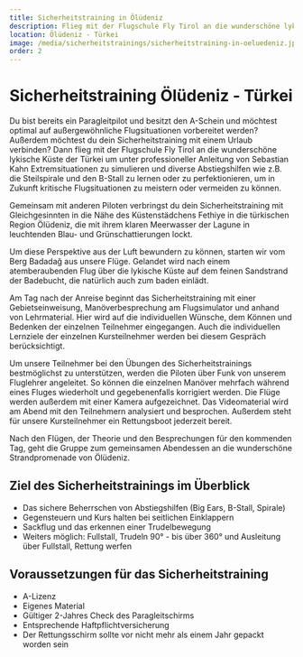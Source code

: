 ```yaml
---
title: Sicherheitstraining in Ölüdeniz
description: Flieg mit der Flugschule Fly Tirol an die wunderschöne lykische Küste der Türkei um unter professioneller Anleitung von Sebastian Kahn Extremsituationen zu simulieren und diverse Abstiegshilfen wie z.B. die Steilspirale und den B-Stall zu lernen oder zu perfektionieren, um in Zukunft kritische Flugsituationen zu meistern oder vermeiden zu können.
location: Ölüdeniz - Türkei
image: /media/sicherheitstrainings/sicherheitstraining-in-oeluedeniz.jpg
order: 2
---
```


# Sicherheitstraining Ölüdeniz - Türkei

Du bist bereits ein Paragleitpilot und besitzt den A-Schein und möchtest optimal auf außergewöhnliche Flugsituationen vorbereitet werden? Außerdem möchtest du dein Sicherheitstraining mit einem Urlaub verbinden? 
Dann flieg mit der Flugschule Fly Tirol an die wunderschöne lykische Küste der Türkei um unter professioneller Anleitung von Sebastian Kahn Extremsituationen zu simulieren und diverse Abstiegshilfen wie z.B. die Steilspirale und den B-Stall zu lernen oder zu perfektionieren, um in Zukunft kritische Flugsituationen zu meistern oder vermeiden zu können.

Gemeinsam mit anderen Piloten verbringst du dein Sicherheitstraining mit Gleichgesinnten in die Nähe des Küstenstädchens Fethiye in die türkischen Region Ölüdeniz, die mit ihrem klaren Meerwasser der Lagune in leuchtenden Blau- und Grünschattierungen lockt.

Um diese Perspektive aus der Luft bewundern zu können, starten wir vom Berg Badadağ aus unsere Flüge. Gelandet wird nach einem atemberaubenden Flug über die lykische Küste auf dem feinen Sandstrand der Badebucht, die natürlich auch zum baden einlädt. 

Am Tag nach der Anreise beginnt das Sicherheitstraining mit einer Gebietseinweisung, Manöverbesprechung am Flugsimulator und anhand von Lehrmaterial. Hier wird auf die individuellen Wünsche, dem Können und Bedenken der einzelnen Teilnehmer eingegangen. Auch die individuellen Lernziele der einzelnen Kursteilnehmer werden bei diesem Gespräch berücksichtigt.

Um unsere Teilnehmer bei den Übungen des Sicherheitstrainings bestmöglichst zu unterstützen, werden die Piloten über Funk von unserem Fluglehrer angeleitet. So können die einzelnen Manöver mehrfach während eines Fluges wiederholt und gegebenenfalls korrigiert werden. Die Flüge werden außerdem mit einer Kamera aufgezeichnet. Das Videomaterial wird am Abend mit den Teilnehmern analysiert und besprochen. Außerdem steht für unsere Kursteilnehmer ein Rettungsboot jederzeit bereit.

Nach den Flügen, der Theorie und den Besprechungen für den kommenden Tag, geht die Gruppe zum gemeinsamen Abendessen an die wunderschöne Strandpromenade von Ölüdeniz.

<ContentImageGallery path="/media/sicherheitstrainings/sicherheitstraining-oelideniz/galerie/"/>

## Ziel des Sicherheitstrainings im Überblick

* Das sichere Beherrschen von Abstiegshilfen (Big Ears, B-Stall, Spirale)
* Gegensteuern und Kurs halten bei seitlichen Einklappern 
* Sackflug und das erkennen einer Trudelbewegung
* Weiters möglich: Fullstall, Trudeln 90° - bis über 360° und Ausleitung über Fullstall, Rettung werfen


## Voraussetzungen für das Sicherheitstraining

* A-Lizenz
* Eigenes Material
* Gültiger 2-Jahres Check des Paragleitschirms
* Entsprechende Haftpflichtversicherung
* Der Rettungsschirm sollte vor nicht mehr als einem Jahr gepackt worden sein 
